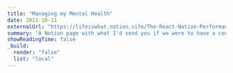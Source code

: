 ```yaml
---
title: "Managing my Mental Health"
date: 2021-10-11
externalUrl: "https://lifeiswhat.notion.site/The-React-Native-Performance-Compendium-21d58f64292e4074afb73a10f760f303"
summary: "A Notion page with what I'd send you if we were to have a conversation about mental health. It's constantly updated."
showReadingTime: false
_build:
  render: "false"
  list: "local"
---
```

